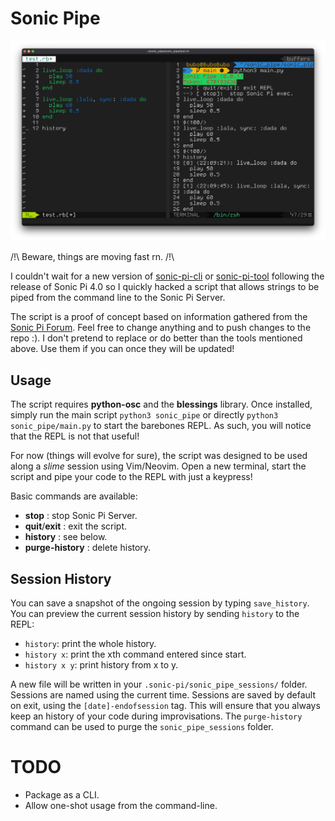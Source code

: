 # Sonic Pipe

![screenshot](sonic_pipe_screenshot.png)

/!\ Beware, things are moving fast rn. /!\ 


I couldn't wait for a new version of [sonic-pi-cli](https://github.com/Widdershin/sonic-pi-cli) or [sonic-pi-tool](https://github.com/lpil/sonic-pi-tool) following the release of Sonic Pi 4.0 so I quickly hacked a script that allows strings to be piped from the command line to the Sonic Pi Server.

The script is a proof of concept based on information gathered from the [Sonic Pi Forum](https://in-thread.sonic-pi.net/). Feel free to change anything and to push changes to the repo :). I don't pretend to replace or do better than the tools mentioned above. Use them if you can once they will be updated!

## Usage

The script requires **python-osc** and the **blessings** library. Once installed, simply run the main script `python3 sonic_pipe` or directly `python3 sonic_pipe/main.py` to start the barebones REPL. As such, you will notice that the REPL is not that useful!

For now (things will evolve for sure), the script was designed to be used along a *slime* session using Vim/Neovim. Open a new terminal, start the script and pipe your code to the REPL with just a keypress!

Basic commands are available:
* **stop** : stop Sonic Pi Server.
* **quit**/**exit** : exit the script.
* **history** : see below.
* **purge-history** : delete history.

## Session History

You can save a snapshot of the ongoing session by typing `save_history`. You can preview the current session history by sending `history` to the REPL:
* `history`: print the whole history.
* `history x`: print the xth command entered since start.
* `history x y`: print history from x to y.

A new file will be written in your `.sonic-pi/sonic_pipe_sessions/` folder. Sessions are named using the current time. Sessions are saved by default on exit, using the `[date]-endofsession` tag. This will ensure that you always keep an history of your code during improvisations. The `purge-history` command can be used to purge the `sonic_pipe_sessions` folder.

# TODO

* Package as a CLI.
* Allow one-shot usage from the command-line.


